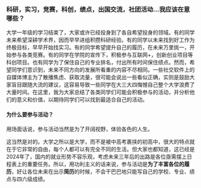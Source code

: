 ### 科研，实习，竞赛，科创，绩点，出国交流，社团活动…我应该在意哪些？
大学一年级的学习结束了，大家或许已经投身到了各自希望投身的领域。有的同学未来希望深耕学术界，因而早早进组积攒科研经验。有的同学以未来找到好工作为终极目标，早早开始找实习。有的同学希望提升自己的履历，在未来万里挑一，开始参与各类竞赛。有的同学在学院的宣传下，积极参与互联网+，创新创业项目等科创项目。也有同学为了保住自己的专业排名，付出所有时间保住绩点。然而，希望同学们意识到，未来不同方向的发展所看重的内容不尽相同。一些社交软件上的自媒体博主为了散播焦虑、获取流量，很可能会说出一些看似正确，实则是鼓励大家盲目跟随大流的建议，这容易导致一些同学在大三大四悔憾自己整个大学浪费了大量时间。在这里，我为大家总结了各类同学们可能会积极参与的活动，并分析他们的意义和价值，以期待同学们可以找到最适合自己的活动。

#### 为什么要参与活动？

用场面话说，参与活动当然是为了开阔视野，体验各色的人生。

这当然是对的。大学之所以是大学，而不是被中高考裹挟的初高中，很大的特点就在于它非常的自由，每个人都可以有完全不同的生活。但大家也都知道，这已经是2024年了，国内的就业形势不容乐观，考虑未来三年后的出路是各位亟需摆上日程表上的重要任务。所以，用功利主义的话来说，参与活动是**为了丰富各位的履历**，好让各位未来在出示**简历**的时候，不会干巴巴地只能写自己的学校、专业、绩点与四六级成绩。
